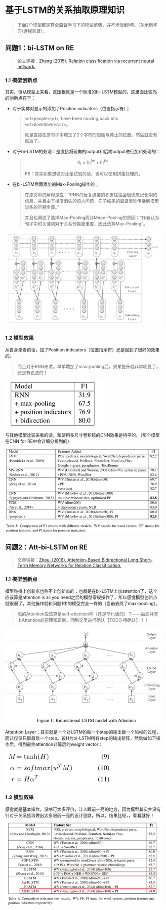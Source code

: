 # 基于LSTM的关系抽取原理知识

> 下面2个模型都是算全监督学习下的模型范畴，并不涉及到MIL（多示例学习/远程监督）。

## 问题1：bi-LSTM on RE

> 论文连接：[Zhang (2015). Relation classification via recurrent neural network.](https://arxiv.org/pdf/1508.01006.pdf)

### 1.1 模型创新点

其实，但从模型上来看，这压根就是一个标准的bi-LSTM模型的，这里面比较亮的创新点在于：

- 对于实体对显示的添加了Position indicators（位置指示符）；

  > `<e1>`people`<\e1> `have been moving back into `<e2>`downtown`<\e2>`。 
  >
  > 就是直接在原句子中增加了2个字符的起始与停止的位置，然后就没有然后了。

- 对于bi-LSTM的处理：是直接将前向的output和后向output进行加和处理的：

  > $$
  > h_t = h_t^{fw}+h_t^{fw}
  > $$
  >
  > PS：其实如果想做对比组试验的话，也可以使用拼接处理的。

- 在bi-LSTM后面添加的Max-Pooling操作的；

  > 在原文中的解释是说：“RNN的反复连接的积累往往会很快忘记长期的信息，并且由于梯度消失的烦人问题，句子结尾的监督很难传播到模型训练的早期步骤。”
  >
  > 并且也阐述了选择Max-Pooling而非Mean-Pooling的原因：“作者认为句子中的关键词对于关系分类更重要，因此选择Max-Pooling”。

![](https://raw.githubusercontent.com/anxiang1836/FigureBed/master/img/20200202231233.png)

### 1.2 模型效果

从自身来看的话，加了Position indicators（位置指示符）还是起到了很好的效果的。

>  而且对于RNN来讲，单单增加了max-pooling后，效果提升就非常明显了，还是有说法的！

![](https://raw.githubusercontent.com/anxiang1836/FigureBed/master/img/20200202233901.png)

与其他模型比较来看的话，和使用多尺寸卷积核的CNN效果是持平的。（那个模型在CNN for RE中会详细分析到的）

![](https://raw.githubusercontent.com/anxiang1836/FigureBed/master/img/20200202234638.png)

## 问题2：Att-bi-LSTM on RE

> 文章链接：[Zhou. (2016). Attention-Based Bidirectional Long Short-Term Memory Networks for Relation Classification.](https://www.aclweb.org/anthology/P16-2034.pdf)

### 1.1 模型创新点

模型称得上创新点也称不上创新点的：也就是在bi-LSTM上加attention了，这个应该算是attention is all you need之后的模型常规操作了，所以感觉模型创新点就很弱了，其他操作就和问题1中的模型完全一样的（当前去除了max-pooling）。

> 加的Attention应该算是self-attention吧（还是简化版的）？——后面补充上Attention的原理知识后，回到这里进行确认【TODO 待确认】！！

![](https://raw.githubusercontent.com/anxiang1836/FigureBed/master/img/20200203000508.png)

Attention Layer：其实就是一个对LSTM的每一个step的输出做一个加权的过程，而非仅仅只取最后一个step。设H为bi-LSTM所有step的输出矩阵，然后做如下操作后，得到最终attention计算后的weight vector：

![](https://raw.githubusercontent.com/anxiang1836/FigureBed/master/img/20200203001529.png)

### 1.2 模型效果

感觉就是基本操作，没啥可太多评价，让人眼前一亮的地方，因为模型其实并没有针对于关系抽取做出太多眼前一亮的设计思路，所以，结果比较，，看看就好！

![](https://raw.githubusercontent.com/anxiang1836/FigureBed/master/img/20200203001746.png)

